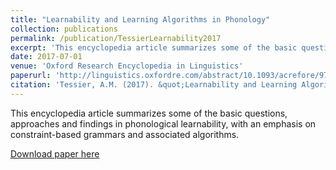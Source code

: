 ```yaml
---
title: "Learnability and Learning Algorithms in Phonology"
collection: publications
permalink: /publication/TessierLearnability2017
excerpt: 'This encyclopedia article summarizes some of the basic questions, approaches and findings in phonological learnability, with an emphasis on constraint-based grammars and associated algorithms.'
date: 2017-07-01
venue: 'Oxford Research Encyclopedia in Linguistics'
paperurl: 'http://linguistics.oxfordre.com/abstract/10.1093/acrefore/9780199384655.001.0001/acrefore-9780199384655-e-108?rskey=2AlKfD&result=6'
citation: 'Tessier, A.M. (2017). &quot;Learnability and Learning Algorithms in Phonology&quot; <i>Oxford Research Encyclopedia in Linguistics</i>.'
---
```

<div class="amtText" markdown="1">
This encyclopedia article summarizes some of the basic questions, approaches and findings in phonological learnability, with an emphasis on constraint-based grammars and associated algorithms.

[Download paper here](http://amtessier.github.io/files/TessierLearnability2017.pdf)
</div>
